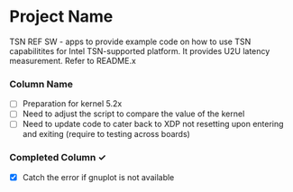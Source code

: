 # Project Name
TSN REF SW - apps to provide example code on how to use TSN
capabilitites for Intel TSN-supported platform.
It provides U2U latency measurement. Refer to README.x

### Column Name
- [ ] Preparation for kernel 5.2x
- [ ] Need to adjust the script to compare the value of the kernel
- [ ] Need to update code to cater back to XDP not resetting upon entering and exiting (require to testing across boards)

### Completed Column ✓
- [x] Catch the error if gnuplot is not available
